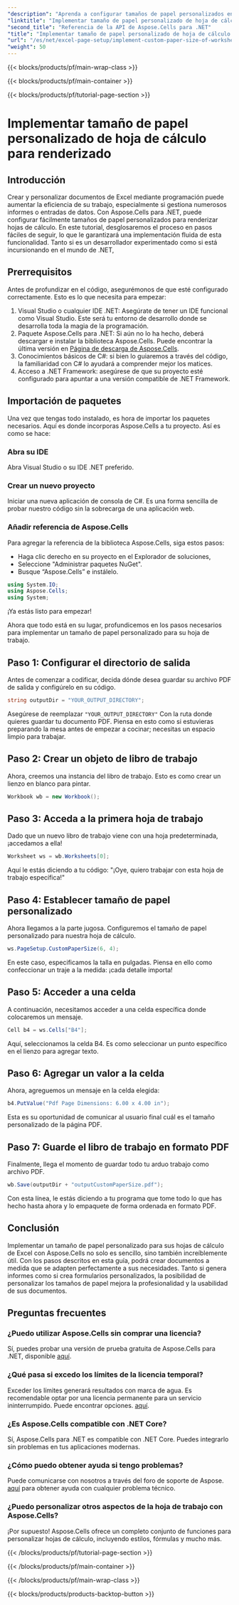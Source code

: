 ```yaml
---
"description": "Aprenda a configurar tamaños de papel personalizados en Excel con Aspose.Cells para .NET. Guía paso a paso para una representación fluida de hojas de cálculo."
"linktitle": "Implementar tamaño de papel personalizado de hoja de cálculo para renderizado"
"second_title": "Referencia de la API de Aspose.Cells para .NET"
"title": "Implementar tamaño de papel personalizado de hoja de cálculo para renderizado"
"url": "/es/net/excel-page-setup/implement-custom-paper-size-of-worksheet-for-rendering/"
"weight": 50
---
```


{{< blocks/products/pf/main-wrap-class >}}

{{< blocks/products/pf/main-container >}}

{{< blocks/products/pf/tutorial-page-section >}}

# Implementar tamaño de papel personalizado de hoja de cálculo para renderizado

## Introducción

Crear y personalizar documentos de Excel mediante programación puede aumentar la eficiencia de su trabajo, especialmente si gestiona numerosos informes o entradas de datos. Con Aspose.Cells para .NET, puede configurar fácilmente tamaños de papel personalizados para renderizar hojas de cálculo. En este tutorial, desglosaremos el proceso en pasos fáciles de seguir, lo que le garantizará una implementación fluida de esta funcionalidad. Tanto si es un desarrollador experimentado como si está incursionando en el mundo de .NET,

## Prerrequisitos

Antes de profundizar en el código, asegurémonos de que esté configurado correctamente. Esto es lo que necesita para empezar:

1. Visual Studio o cualquier IDE .NET: Asegúrate de tener un IDE funcional como Visual Studio. Este será tu entorno de desarrollo donde se desarrolla toda la magia de la programación.
2. Paquete Aspose.Cells para .NET: Si aún no lo ha hecho, deberá descargar e instalar la biblioteca Aspose.Cells. Puede encontrar la última versión en [Página de descarga de Aspose.Cells](https://releases.aspose.com/cells/net/).
3. Conocimientos básicos de C#: si bien lo guiaremos a través del código, la familiaridad con C# lo ayudará a comprender mejor los matices.
4. Acceso a .NET Framework: asegúrese de que su proyecto esté configurado para apuntar a una versión compatible de .NET Framework.

## Importación de paquetes

Una vez que tengas todo instalado, es hora de importar los paquetes necesarios. Aquí es donde incorporas Aspose.Cells a tu proyecto. Así es como se hace:

### Abra su IDE

Abra Visual Studio o su IDE .NET preferido.

### Crear un nuevo proyecto

Iniciar una nueva aplicación de consola de C#. Es una forma sencilla de probar nuestro código sin la sobrecarga de una aplicación web.

### Añadir referencia de Aspose.Cells

Para agregar la referencia de la biblioteca Aspose.Cells, siga estos pasos:
- Haga clic derecho en su proyecto en el Explorador de soluciones,
- Seleccione "Administrar paquetes NuGet".
- Busque “Aspose.Cells” e instálelo.

```csharp
using System.IO;
using Aspose.Cells;
using System;
```

¡Ya estás listo para empezar!

Ahora que todo está en su lugar, profundicemos en los pasos necesarios para implementar un tamaño de papel personalizado para su hoja de trabajo. 

## Paso 1: Configurar el directorio de salida

Antes de comenzar a codificar, decida dónde desea guardar su archivo PDF de salida y configúrelo en su código.

```csharp
string outputDir = "YOUR_OUTPUT_DIRECTORY";
```

Asegúrese de reemplazar `"YOUR_OUTPUT_DIRECTORY"` Con la ruta donde quieres guardar tu documento PDF. Piensa en esto como si estuvieras preparando la mesa antes de empezar a cocinar; necesitas un espacio limpio para trabajar.

## Paso 2: Crear un objeto de libro de trabajo

Ahora, creemos una instancia del libro de trabajo. Esto es como crear un lienzo en blanco para pintar.

```csharp
Workbook wb = new Workbook();
```

## Paso 3: Acceda a la primera hoja de trabajo

Dado que un nuevo libro de trabajo viene con una hoja predeterminada, ¡accedamos a ella! 

```csharp
Worksheet ws = wb.Worksheets[0];
```

Aquí le estás diciendo a tu código: "¡Oye, quiero trabajar con esta hoja de trabajo específica!" 

## Paso 4: Establecer tamaño de papel personalizado

Ahora llegamos a la parte jugosa. Configuremos el tamaño de papel personalizado para nuestra hoja de cálculo.

```csharp
ws.PageSetup.CustomPaperSize(6, 4);
```

En este caso, especificamos la talla en pulgadas. Piensa en ello como confeccionar un traje a la medida: ¡cada detalle importa!

## Paso 5: Acceder a una celda

A continuación, necesitamos acceder a una celda específica donde colocaremos un mensaje. 

```csharp
Cell b4 = ws.Cells["B4"];
```

Aquí, seleccionamos la celda B4. Es como seleccionar un punto específico en el lienzo para agregar texto.

## Paso 6: Agregar un valor a la celda

Ahora, agreguemos un mensaje en la celda elegida:

```csharp
b4.PutValue("Pdf Page Dimensions: 6.00 x 4.00 in");
```

Esta es su oportunidad de comunicar al usuario final cuál es el tamaño personalizado de la página PDF.

## Paso 7: Guarde el libro de trabajo en formato PDF

Finalmente, llega el momento de guardar todo tu arduo trabajo como archivo PDF.

```csharp
wb.Save(outputDir + "outputCustomPaperSize.pdf");
```

Con esta línea, le estás diciendo a tu programa que tome todo lo que has hecho hasta ahora y lo empaquete de forma ordenada en formato PDF.

## Conclusión

Implementar un tamaño de papel personalizado para sus hojas de cálculo de Excel con Aspose.Cells no solo es sencillo, sino también increíblemente útil. Con los pasos descritos en esta guía, podrá crear documentos a medida que se adapten perfectamente a sus necesidades. Tanto si genera informes como si crea formularios personalizados, la posibilidad de personalizar los tamaños de papel mejora la profesionalidad y la usabilidad de sus documentos. 

## Preguntas frecuentes

### ¿Puedo utilizar Aspose.Cells sin comprar una licencia?
Sí, puedes probar una versión de prueba gratuita de Aspose.Cells para .NET, disponible [aquí](https://releases.aspose.com/).

### ¿Qué pasa si excedo los límites de la licencia temporal?
Exceder los límites generará resultados con marca de agua. Es recomendable optar por una licencia permanente para un servicio ininterrumpido. Puede encontrar opciones. [aquí](https://purchase.aspose.com/buy).

### ¿Es Aspose.Cells compatible con .NET Core?
Sí, Aspose.Cells para .NET es compatible con .NET Core. Puedes integrarlo sin problemas en tus aplicaciones modernas.

### ¿Cómo puedo obtener ayuda si tengo problemas?
Puede comunicarse con nosotros a través del foro de soporte de Aspose. [aquí](https://forum.aspose.com/c/cells/9) para obtener ayuda con cualquier problema técnico.

### ¿Puedo personalizar otros aspectos de la hoja de trabajo con Aspose.Cells?
¡Por supuesto! Aspose.Cells ofrece un completo conjunto de funciones para personalizar hojas de cálculo, incluyendo estilos, fórmulas y mucho más.

{{< /blocks/products/pf/tutorial-page-section >}}

{{< /blocks/products/pf/main-container >}}

{{< /blocks/products/pf/main-wrap-class >}}

{{< blocks/products/products-backtop-button >}}
